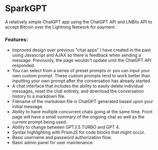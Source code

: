 # SparkGPT
A relatively simple ChatGPT app using the ChatGPT API and LNBits API to accept Bitcoin over the Lightning Network for payment.

### Features:

* Improved design over previous "chat apps" I have created in the past using Javascript and AJAX so there is feedback when sending a message. Previously, the page wouldn't update until the ChatGPT API responded. 
* You can select from a series of preset prompts or you can input your own custom prompt. These custom prompts tend to work better than inputting your own prompt after the conversation has already started.
* A chat interface that includes the ability to easily delete individual messages, reset the chat entirely, and download the conversation history to a markdown file.
* Filename of the markdown file is ChatGPT generated based upon your initial message.
* Ability to have multiple concurrent chats going at the same time. Front page will have a small summary of the ongoing chat as well as the current prompt being used.
* Ability to change between GPT3.5 TURBO and GPT 4.
* Syntax highlighting with PrismJS for code blocks that might occur.
* Basic username and password authorization flow.
* Basic admin panel for user maintenance. 